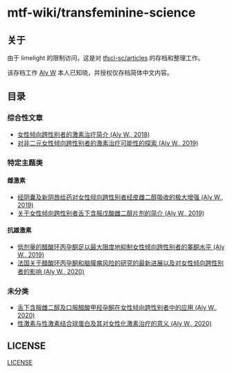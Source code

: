 # mtf-wiki/transfeminine-science

## 关于

由于 limelight 的限制访问，这是对 [tfsci-sc/articles](https://github.com/tfsci-sc/articles) 的存档和整理工作。

该存档工作 [Aly W](aly-w) 本人已知晓，并授权仅存档简体中文内容。

[aly-w]: https://transfemscience.org/articles-by-author/aly-w/

## 目录

### 综合性文章

- [女性倾向跨性别者的激素治疗简介 (Aly W., 2018)](articles/transfem-intro.md)
- [对非二元女性倾向跨性别者的激素治疗可能性的探索 (Aly W., 2019)](articles/nonbinary-transfem-overview.md)

### 特定主题类

#### 雌激素

- [经阴囊及新阴唇给药对女性倾向跨性别者经皮雌二醇吸收的极大增强 (Aly W., 2019)](articles/genital-e2-application.md)
- [关于女性倾向跨性别者舌下含服戊酸雌二醇片剂的简介 (Aly W., 2019)](articles/sublingual-ev.md)

#### 抗雄激素

- [低剂量的醋酸环丙孕酮足以最大限度地抑制女性倾向跨性别者的睾酮水平 (Aly W., 2019)](articles/cpa-dosage.md)
- [法国关于醋酸环丙孕酮和脑膜瘤风险的研究的最新进展以及对女性倾向跨性别者的影响 (Aly W., 2020)](articles/cpa-meningioma.md)

### 未分类

- [舌下含服雌二醇及口服醋酸甲羟孕酮在女性倾向跨性别者中的应用 (Aly W., 2020)](articles/sublingual-e2-mpa-jain-2019.md)
- [性激素与性激素结合球蛋白及其对女性化激素治疗的意义 (Aly W., 2020)](articles/shbg.md)

## LICENSE

[LICENSE](LICENSE.md)
